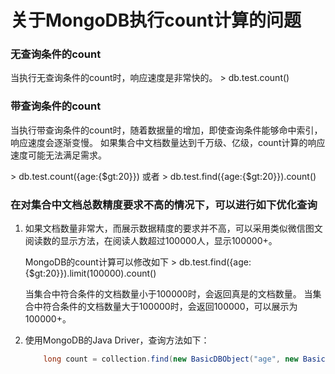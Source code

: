 # 关于MongoDB执行count计算的问题

### 无查询条件的count
当执行无查询条件的count时，响应速度是非常快的。
&gt; db.test.count()

### 带查询条件的count
当执行带查询条件的count时，随着数据量的增加，即使查询条件能够命中索引，响应速度会逐渐变慢。
如果集合中文档数量达到千万级、亿级，count计算的响应速度可能无法满足需求。

&gt; db.test.count({age:{$gt:20}})
或者
&gt; db.test.find({age:{$gt:20}}).count()

### 在对集合中文档总数精度要求不高的情况下，可以进行如下优化查询

1. 如果文档数量非常大，而展示数据精度的要求并不高，可以采用类似微信图文阅读数的显示方法，在阅读人数超过100000人，显示100000+。

    MongoDB的count计算可以修改如下
    &gt; db.test.find({age:{$gt:20}}).limit(100000).count()
    
    当集合中符合条件的文档数量小于100000时，会返回真是的文档数量。
    当集合中符合条件的文档数量大于100000时，会返回100000，可以展示为100000+。

2. 使用MongoDB的Java Driver，查询方法如下：
    ```Java
        long count = collection.find(new BasicDBObject("age", new BasicDBObject("$gt", 20))).limit(1000000).size();
    ```



